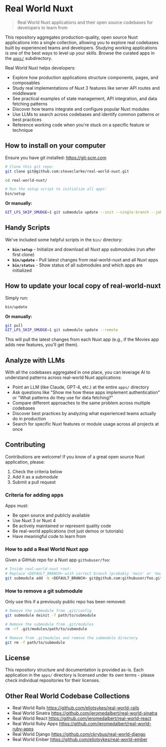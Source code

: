 # Real World Nuxt

> Real World Nuxt applications and their open source codebases for developers to learn from

This repository aggregates production-quality, open source Nuxt applications into a single collection, allowing you to explore real codebases built by experienced teams and developers. Studying working applications is one of the best ways to level up your skills. Browse the curated apps in the [`apps/`](apps/) subdirectory.

Real World Nuxt helps developers:

- Explore how production applications structure components, pages, and composables
- Study real implementations of Nuxt 3 features like server API routes and middleware
- See practical examples of state management, API integration, and data fetching patterns
- Discover how teams integrate and configure popular Nuxt modules
- Use LLMs to search across codebases and identify common patterns or best practices
- Reference working code when you're stuck on a specific feature or technique

## How to install on your computer

Ensure you have git installed: https://git-scm.com

```bash
# Clone this git repo:
git clone git@github.com:steveclarke/real-world-nuxt.git

cd real-world-nuxt/

# Run the setup script to initialize all apps:
bin/setup
```

**Or manually:**
```bash
GIT_LFS_SKIP_SMUDGE=1 git submodule update --init --single-branch --jobs 4
```

## Handy Scripts

We've included some helpful scripts in the `bin/` directory:

- **`bin/setup`** - Initialize and download all Nuxt app submodules (run after first clone)
- **`bin/update`** - Pull latest changes from real-world-nuxt and all Nuxt apps
- **`bin/status`** - Show status of all submodules and which apps are initialized

## How to update your local copy of real-world-nuxt

Simply run:
```bash
bin/update
```

**Or manually:**
```bash
git pull
GIT_LFS_SKIP_SMUDGE=1 git submodule update --remote
```

This will pull the latest changes from each Nuxt app (e.g., if the Movies app adds new features, you'll get them).

## Analyze with LLMs

With all the codebases aggregated in one place, you can leverage AI to understand patterns across real-world Nuxt applications:

- Point an LLM (like Claude, GPT-4, etc.) at the entire `apps/` directory
- Ask questions like "Show me how these apps implement authentication" or "What patterns do they use for data fetching?"
- Compare different approaches to the same problem across multiple codebases
- Discover best practices by analyzing what experienced teams actually do in production
- Search for specific Nuxt features or module usage across all projects at once

## Contributing

Contributions are welcome! If you know of a great open source Nuxt application, please:

1. Check the criteria below
2. Add it as a submodule
3. Submit a pull request

### Criteria for adding apps

Apps must:
- Be open source and publicly available
- Use Nuxt 3 or Nuxt 4
- Be actively maintained or represent quality code
- Be real-world applications (not just demos or tutorials)
- Have meaningful code to learn from

### How to add a Real World Nuxt app

Given a GitHub repo for a Nuxt app `githubuser/foo`:

```bash
# Inside real-world-nuxt root:
# Replace <DEFAULT_BRANCH> with correct branch (probably 'main' or 'master').
git submodule add -b <DEFAULT_BRANCH> git@github.com:githubuser/foo.git apps/foo
```

### How to remove a git submodule

Only use this if a previously public repo has been removed:

```bash
# Remove the submodule from .git/config
git submodule deinit -f path/to/submodule

# Remove the submodule from .git/modules
rm -rf .git/modules/path/to/submodule

# Remove from .gitmodules and remove the submodule directory
git rm -f path/to/submodule
```

## License

This repository structure and documentation is provided as-is. Each application in the `apps/` directory is licensed under its own terms - please check individual repositories for their licenses.

## Other Real World Codebase Collections

- Real World Rails https://github.com/eliotsykes/real-world-rails
- Real World Sinatra https://github.com/jeromedalbert/real-world-sinatra
- Real World React https://github.com/jeromedalbert/real-world-react
- Real World Ruby Apps https://github.com/jeromedalbert/real-world-ruby-apps
- Real World Django https://github.com/ckrybus/real-world-django
- Real World Ember https://github.com/eliotsykes/real-world-ember


